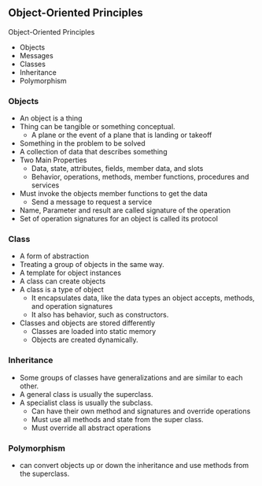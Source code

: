 ## Object-Oriented Principles

Object-Oriented Principles
- Objects
- Messages
- Classes
- Inheritance
- Polymorphism

### Objects
- An object is a thing
- Thing can be tangible or something conceptual.
	- A plane or the event of a plane that is landing or takeoff
- Something in the problem to be solved
- A collection of data that describes something
- Two Main Properties
	- Data, state, attributes, fields, member data, and slots
	- Behavior, operations, methods, member functions, procedures and services
- Must invoke the objects member functions to get the data
	- Send a message to request a service
- Name, Parameter and result are called signature of the operation
- Set of operation signatures for an object is called its protocol

### Class
- A form of abstraction
- Treating a group of objects in the same way.
- A template for object instances
- A class can create objects
- A class is a type of object
	- It encapsulates data, like the data types an object accepts, methods, and operation signatures
	- It also has behavior, such as constructors.
- Classes and objects are stored differently
	- Classes are loaded into static memory
	- Objects are created dynamically.

### Inheritance
- Some groups of classes have generalizations and are similar to each other.
- A general class is usually the superclass.
- A specialist class is usually the subclass.
	- Can have their own method and signatures and override operations
	- Must use all methods and state from the super class.
	- Must override all abstract operations
### Polymorphism
- can convert objects up or down the inheritance and use methods from the superclass.



